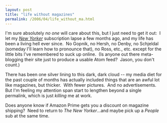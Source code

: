 ```yaml
---
layout: post
title: "life without magazines"
permalink: /2006/04/life_without_ma.html
---
```


<p>I'm sure absolutely <em>no one</em> will care about this, but I just need to get it out:&nbsp; I let my <em><a href="http://www.newyorker.com/">New Yorker</a></em> subscription lapse a few months ago, and my life has been a living hell ever since.&nbsp; No Gopnik, no Hersh, no Denby, no Schjeldal (someday I'll learn how to pronounce that), no Ross, etc., etc. except for the little bits I've remembered to suck up online.&nbsp; (Is anyone out there meta-blogging their site just to produce a usable Atom feed?&nbsp; Jason, you don't count.)</p>

<p>There has been one silver lining to this dark, dark cloud -- my media diet for the past couple of months has actually included things that are an awful lot like magazines, but thicker.&nbsp; With fewer pictures.&nbsp; And no advertisements.&nbsp; But I'm feeling my attention span start to lengthen beyond a single permalink, which is just <em>killing</em> me at work.</p>

<p>Does anyone know if Amazon Prime gets you a discount on magazine shipping?&nbsp; Need to return to <em>The New Yorker</em>...and maybe pick up a <em>People</em> sub at the same time.<br /></p>


